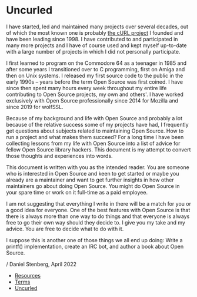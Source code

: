 # Uncurled

I have started, led and maintained many projects over several decades, out of
which the most known one is probably [the cURL project](https://curl.se) I
founded and have been leading since 1998. I have contributed to and
participated in many more projects and I have of course used and kept myself
up-to-date with a large number of projects in which I did not personally
participate.

I first learned to program on the Commodore 64 as a teenager in 1985 and after
some years I transitioned over to C programming, first on Amiga and then on
Unix systems. I released my first source code to the public in the early
1990s – years before the term Open Source was first coined. I have since then
spent many hours every week throughout my entire life contributing to Open
Source projects, my own and others'. I have worked exclusively with Open
Source professionally since 2014 for Mozilla and since 2019 for wolfSSL.

Because of my background and life with Open Source and probably a lot because
of the relative success some of my projects have had, I frequently get
questions about subjects related to maintaining Open Source. How to run a
project and what makes them succeed? For a long time I have been collecting
lessons from my life with Open Source into a list of advice for fellow Open
Source library hackers. This document is my attempt to convert those thoughts
and experiences into words.

This document is written with you as the intended reader. You are someone who
is interested in Open Source and keen to get started or maybe you already are
a maintainer and want to get further insights in how other maintainers go
about doing Open Source. You might do Open Source in your spare time or work
on it full-time as a paid employee.

I am not suggesting that everything I write in there will be a match for you
or a good idea for everyone. One of the best features with Open Source is that
there is always more than one way to do things and that everyone is always
free to go their own way should they decide to. I give you my take and my
advice. You are free to decide what to do with it.

I suppose this is another one of those things we all end up doing: Write a
printf() implementation, create an IRC bot, and author a book about Open
Source.

/ Daniel Stenberg, April 2022

 * [Resources](intro/resources.md)
 * [Terms](intro/terms.md)
 * [Uncurled](intro/the-book.md)

